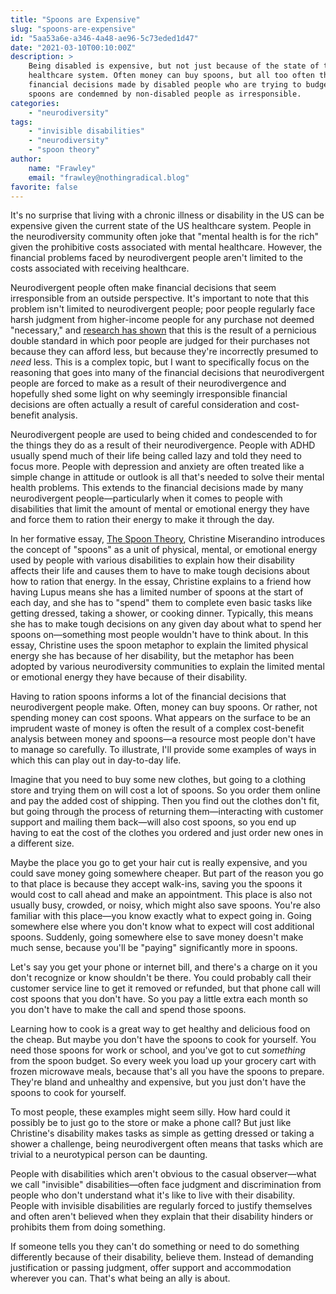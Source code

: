 ```yaml
---
title: "Spoons are Expensive"
slug: "spoons-are-expensive"
id: "5aa53a6e-a346-4a48-ae96-5c73eded1d47"
date: "2021-03-10T00:10:00Z"
description: >
    Being disabled is expensive, but not just because of the state of the US
    healthcare system. Often money can buy spoons, but all too often the
    financial decisions made by disabled people who are trying to budget their
    spoons are condemned by non-disabled people as irresponsible.
categories:
    - "neurodiversity"
tags:
    - "invisible disabilities"
    - "neurodiversity"
    - "spoon theory"
author:
    name: "Frawley"
    email: "frawley@nothingradical.blog"
favorite: false
---
```


It's no surprise that living with a chronic illness or disability in the US can
be expensive given the current state of the US healthcare system. People in the
neurodiversity community often joke that "mental health is for the rich" given
the prohibitive costs associated with mental healthcare. However, the financial
problems faced by neurodivergent people aren't limited to the costs associated
with receiving healthcare.

Neurodivergent people often make financial decisions that seem irresponsible
from an outside perspective. It's important to note that this problem isn't
limited to neurodivergent people; poor people regularly face harsh judgment
from higher-income people for any purchase not deemed "necessary," and
[research has shown](https://doi.org/10.1073/pnas.2005475117) that this is the
result of a pernicious double standard in which poor people are judged for
their purchases not because they can afford less, but because they're
incorrectly presumed to *need* less. This is a complex topic, but I want to
specifically focus on the reasoning that goes into many of the financial
decisions that neurodivergent people are forced to make as a result of their
neurodivergence and hopefully shed some light on why seemingly irresponsible
financial decisions are often actually a result of careful consideration and
cost-benefit analysis.

Neurodivergent people are used to being chided and condescended to for the
things they do as a result of their neurodivergence. People with ADHD usually
spend much of their life being called lazy and told they need to focus more.
People with depression and anxiety are often treated like a simple change in
attitude or outlook is all that's needed to solve their mental health problems.
This extends to the financial decisions made by many neurodivergent
people—particularly when it comes to people with disabilities that limit the
amount of mental or emotional energy they have and force them to ration their
energy to make it through the day.

In her formative essay, [The Spoon
Theory](https://butyoudontlooksick.com/articles/written-by-christine/the-spoon-theory/),
Christine Miserandino introduces the concept of "spoons" as a unit of physical,
mental, or emotional energy used by people with various disabilities to explain
how their disability affects their life and causes them to have to make tough
decisions about how to ration that energy. In the essay, Christine explains to
a friend how having Lupus means she has a limited number of spoons at the start
of each day, and she has to "spend" them to complete even basic tasks like
getting dressed, taking a shower, or cooking dinner. Typically, this means she
has to make tough decisions on any given day about what to spend her spoons
on—something most people wouldn't have to think about. In this essay, Christine
uses the spoon metaphor to explain the limited physical energy she has because
of her disability, but the metaphor has been adopted by various neurodiversity
communities to explain the limited mental or emotional energy they have because
of their disability.

Having to ration spoons informs a lot of the financial decisions that
neurodivergent people make. Often, money can buy spoons. Or rather, not
spending money can cost spoons. What appears on the surface to be an imprudent
waste of money is often the result of a complex cost-benefit analysis between
money and spoons—a resource most people don't have to manage so carefully. To
illustrate, I'll provide some examples of ways in which this can play out in
day-to-day life.

Imagine that you need to buy some new clothes, but going to a clothing store
and trying them on will cost a lot of spoons. So you order them online and pay
the added cost of shipping. Then you find out the clothes don't fit, but going
through the process of returning them—interacting with customer support and
mailing them back—will also cost spoons, so you end up having to eat the cost
of the clothes you ordered and just order new ones in a different size.

Maybe the place you go to get your hair cut is really expensive, and you could
save money going somewhere cheaper. But part of the reason you go to that place
is because they accept walk-ins, saving you the spoons it would cost to call
ahead and make an appointment. This place is also not usually busy, crowded, or
noisy, which might also save spoons. You're also familiar with this place—you
know exactly what to expect going in. Going somewhere else where you don't know
what to expect will cost additional spoons. Suddenly, going somewhere else to
save money doesn't make much sense, because you'll be "paying" significantly
more in spoons.

Let's say you get your phone or internet bill, and there's a charge on it you
don't recognize or know shouldn't be there. You could probably call their
customer service line to get it removed or refunded, but that phone call will
cost spoons that you don't have. So you pay a little extra each month so you
don't have to make the call and spend those spoons.

Learning how to cook is a great way to get healthy and delicious food on the
cheap. But maybe you don't have the spoons to cook for yourself. You need those
spoons for work or school, and you've got to cut *something* from the spoon
budget. So every week you load up your grocery cart with frozen microwave
meals, because that's all you have the spoons to prepare. They're bland and
unhealthy and expensive, but you just don't have the spoons to cook for
yourself.

To most people, these examples might seem silly. How hard could it possibly be
to just go to the store or make a phone call? But just like Christine's
disability makes tasks as simple as getting dressed or taking a shower a
challenge, being neurodivergent often means that tasks which are trivial to a
neurotypical person can be daunting.

People with disabilities which aren't obvious to the casual observer—what we
call "invisible" disabilities—often face judgment and discrimination from
people who don't understand what it's like to live with their disability.
People with invisible disabilities are regularly forced to justify themselves
and often aren't believed when they explain that their disability hinders or
prohibits them from doing something.

If someone tells you they can't do something or need to do something
differently because of their disability, believe them. Instead of demanding
justification or passing judgment, offer support and accommodation wherever you
can. That's what being an ally is about.

